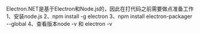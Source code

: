 Electron.NET是基于Electron和Node.js的，因此在打代码之前需要做点准备工作
1、安装node.js
2、npm install -g electron
3、npm install electron-packager --global
4、查看版本node -v 和 electron -v
